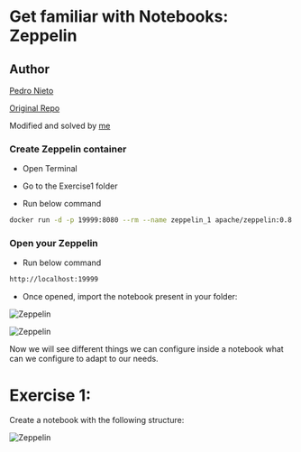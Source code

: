 # Get familiar with Notebooks: Zeppelin

## Author

[Pedro Nieto](https://github.com/a10pepo)

[Original Repo](https://github.com/a10pepo/edem2021/tree/master/Sesiones/zeppelin)

Modified and solved by [me](https://github.com/viasmo1)

### Create Zeppelin container

* Open Terminal

* Go to the Exercise1 folder

* Run below command 
```bash
docker run -d -p 19999:8080 --rm --name zeppelin_1 apache/zeppelin:0.8.1
```

### Open your Zeppelin

* Run below command 
```bash
http://localhost:19999
```
* Once opened, import the notebook present in your folder:

![Zeppelin](https://github.com/viasmo1/edem-mda/tree/master/1_fundamentals/zeppelin/images/zeppelin_1.png)

![Zeppelin](https://github.com/viasmo1/edem-mda/tree/master/1_fundamentals/zeppelin/images/zeppelin_2.png)

Now we will see different things we can configure inside a notebook what can we configure to adapt to our needs.

# Exercise 1: 

Create a notebook with the following structure:

![Zeppelin](https://github.com/viasmo1/edem-mda/tree/master/1_fundamentals/zeppelin/images/zeppelin_3.png)